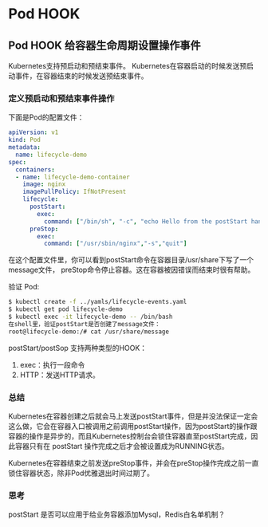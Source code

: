 # Pod HOOK

## Pod HOOK 给容器生命周期设置操作事件

Kubernetes支持预启动和预结束事件。 Kubernetes在容器启动的时候发送预启动事件，在容器结束的时候发送预结束事件。

### 定义预启动和预结束事件操作
下面是Pod的配置文件：

```yaml
apiVersion: v1
kind: Pod
metadata:
  name: lifecycle-demo
spec:
  containers:
  - name: lifecycle-demo-container
    image: nginx
    imagePullPolicy: IfNotPresent
    lifecycle:
      postStart:
        exec:
          command: ["/bin/sh", "-c", "echo Hello from the postStart handler > /usr/share/message"]
      preStop:
        exec:
          command: ["/usr/sbin/nginx","-s","quit"]
```

在这个配置文件里，你可以看到postStart命令在容器目录/usr/share下写了一个message文件， preStop命令停止容器。这在容器被因错误而结束时很有帮助。

验证 Pod:
```bash
$ kubectl create -f ../yamls/lifecycle-events.yaml
$ kubectl get pod lifecycle-demo
$ kubectl exec -it lifecycle-demo -- /bin/bash
在shell里，验证postStart是否创建了message文件：
root@lifecycle-demo:/# cat /usr/share/message
```

postStart/postSop 支持两种类型的HOOK：
1. exec：执行一段命令
2. HTTP：发送HTTP请求。


### 总结
Kubernetes在容器创建之后就会马上发送postStart事件，但是并没法保证一定会 这么做，它会在容器入口被调用之前调用postStart操作，因为postStart的操作跟容器的操作是异步的，而且Kubernetes控制台会锁住容器直至postStart完成，因此容器只有在 postStart 操作完成之后才会被设置成为RUNNING状态。

Kubernetes在容器结束之前发送preStop事件，并会在preStop操作完成之前一直锁住容器状态，除非Pod优雅退出时间过期了。


### 思考
postStart 是否可以应用于给业务容器添加Mysql，Redis白名单机制？
